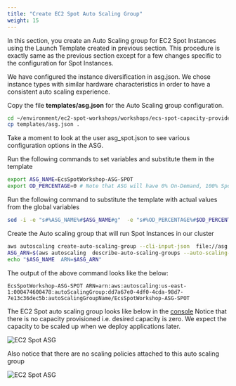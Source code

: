 ```yaml
---
title: "Create EC2 Spot Auto Scaling Group"
weight: 15
---
```


In this section, you create an Auto Scaling group for EC2 Spot Instances using the Launch Template created in previous section. This procedure is exactly same as the previous section except for a few changes specific to the configuration for Spot Instances.


We have configured the instance diversification in asg.json. We chose instance types with similar hardware characteristics in order to have a consistent auto scaling experience.

Copy the file **templates/asg.json** for the Auto Scaling group configuration.

```bash
cd ~/environment/ec2-spot-workshops/workshops/ecs-spot-capacity-providers/
cp templates/asg.json .
```

Take a moment to look at the user asg_spot.json to see various configuration options in the ASG.

Run the following commands to set variables and substitute them in the template

```bash
export ASG_NAME=EcsSpotWorkshop-ASG-SPOT
export OD_PERCENTAGE=0 # Note that ASG will have 0% On-Demand, 100% Spot
```

Run the following command to substitute the template with actual values from the global variables

```bash
sed -i -e "s#%ASG_NAME%#$ASG_NAME#g"  -e "s#%OD_PERCENTAGE%#$OD_PERCENTAGE#g" -e "s#%PUBLIC_SUBNET_LIST%#$VPCPublicSubnets#g" asg.json
```

Create the Auto scaling group that will run Spot Instances in our cluster

```bash
aws autoscaling create-auto-scaling-group --cli-input-json  file://asg.json
ASG_ARN=$(aws autoscaling  describe-auto-scaling-groups --auto-scaling-group-name $ASG_NAME | jq -r '.AutoScalingGroups[0].AutoScalingGroupARN')
echo "$ASG_NAME  ARN=$ASG_ARN"
```

The output of the above command looks like the below:

```plaintext
EcsSpotWorkshop-ASG-SPOT ARN=arn:aws:autoscaling:us-east-1:000474600478:autoScalingGroup:dd7a67e0-4df0-4cda-98d7-7e13c36dec5b:autoScalingGroupName/EcsSpotWorkshop-ASG-SPOT
```

The EC2 Spot auto scaling group looks like below in the [console](https://console.aws.amazon.com/ec2autoscaling/home?#/details/EcsSpotWorkshop-ASG-SPOT?view=details)
Notice that there is no capacity provisioned i.e. desired capacity is zero. We expect the capacity to be scaled up when we deploy applications later.

![EC2 Spot ASG](/images/ecs-spot-capacity-providers/asg_spot_initial_view_1.png)

Also notice that there are no scaling policies attached to this auto scaling group

![EC2 Spot ASG](/images/ecs-spot-capacity-providers/asg_spot_initial_view_2.png)

